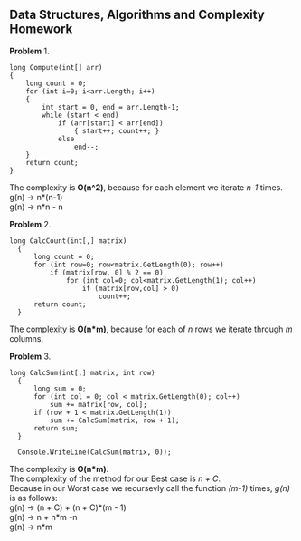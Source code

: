 ## Data Structures, Algorithms and Complexity Homework

**Problem** 1.
```
long Compute(int[] arr)
{
    long count = 0;
    for (int i=0; i<arr.Length; i++)
    {
        int start = 0, end = arr.Length-1;
        while (start < end)
            if (arr[start] < arr[end])
                { start++; count++; }
            else 
                end--;
    }
    return count;
}
```
The complexity is **O(n^2)**, because for each element we iterate *n-1* times.<br/>
g(n) -> n\*(n-1)<br/>
g(n) -> n\*n - n

**Problem** 2.
```
long CalcCount(int[,] matrix)
  {
      long count = 0;
      for (int row=0; row<matrix.GetLength(0); row++)
          if (matrix[row, 0] % 2 == 0)
              for (int col=0; col<matrix.GetLength(1); col++)
                  if (matrix[row,col] > 0)
                      count++;
      return count;
  }
  ```
The complexity is **O(n*m)**, because for each of *n* rows we iterate through *m* columns.

**Problem** 3.
```
long CalcSum(int[,] matrix, int row)
  {
      long sum = 0;
      for (int col = 0; col < matrix.GetLength(0); col++) 
          sum += matrix[row, col];
      if (row + 1 < matrix.GetLength(1)) 
          sum += CalcSum(matrix, row + 1);
      return sum;
  }

  Console.WriteLine(CalcSum(matrix, 0));
  ```
The complexity is **O(n*m)**.<br/>
The complexity of the method for our Best case is *n + C*. <br/>
Because in our Worst case we recursevly call the function *(m-1)* times, *g(n)* is as follows:<br/>
g(n) -> (n + C) + (n + C)\*(m - 1)<br/>
g(n) -> n + n\*m -n<br/>
g(n) -> n\*m
